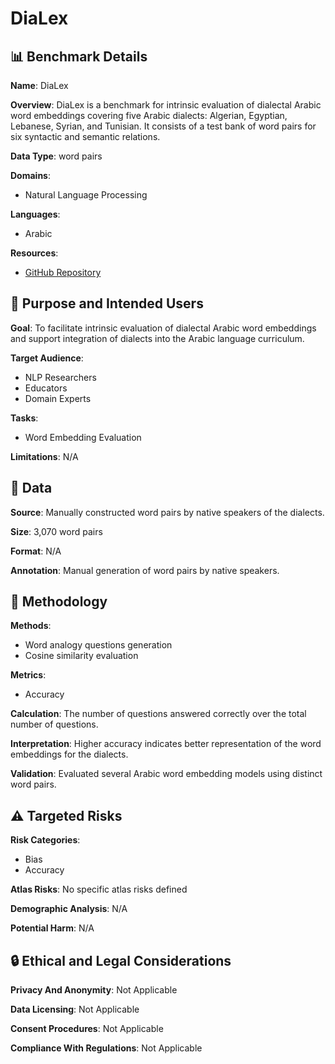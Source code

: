 # DiaLex

## 📊 Benchmark Details

**Name**: DiaLex

**Overview**: DiaLex is a benchmark for intrinsic evaluation of dialectal Arabic word embeddings covering five Arabic dialects: Algerian, Egyptian, Lebanese, Syrian, and Tunisian. It consists of a test bank of word pairs for six syntactic and semantic relations.

**Data Type**: word pairs

**Domains**:
- Natural Language Processing

**Languages**:
- Arabic

**Resources**:
- [GitHub Repository](https://github.com/UBC-NLP/dialex)

## 🎯 Purpose and Intended Users

**Goal**: To facilitate intrinsic evaluation of dialectal Arabic word embeddings and support integration of dialects into the Arabic language curriculum.

**Target Audience**:
- NLP Researchers
- Educators
- Domain Experts

**Tasks**:
- Word Embedding Evaluation

**Limitations**: N/A

## 💾 Data

**Source**: Manually constructed word pairs by native speakers of the dialects.

**Size**: 3,070 word pairs

**Format**: N/A

**Annotation**: Manual generation of word pairs by native speakers.

## 🔬 Methodology

**Methods**:
- Word analogy questions generation
- Cosine similarity evaluation

**Metrics**:
- Accuracy

**Calculation**: The number of questions answered correctly over the total number of questions.

**Interpretation**: Higher accuracy indicates better representation of the word embeddings for the dialects.

**Validation**: Evaluated several Arabic word embedding models using distinct word pairs.

## ⚠️ Targeted Risks

**Risk Categories**:
- Bias
- Accuracy

**Atlas Risks**:
No specific atlas risks defined

**Demographic Analysis**: N/A

**Potential Harm**: N/A

## 🔒 Ethical and Legal Considerations

**Privacy And Anonymity**: Not Applicable

**Data Licensing**: Not Applicable

**Consent Procedures**: Not Applicable

**Compliance With Regulations**: Not Applicable
